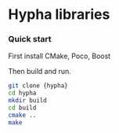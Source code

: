 # Hypha libraries

### Quick start

First install CMake, Poco, Boost

Then build and run.

```sh
git clone {hypha}
cd hypha
mkdir build
cd build
cmake ..
make
```
